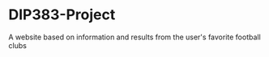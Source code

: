 # DIP383-Project
A website based on information and results from the user's favorite football clubs
